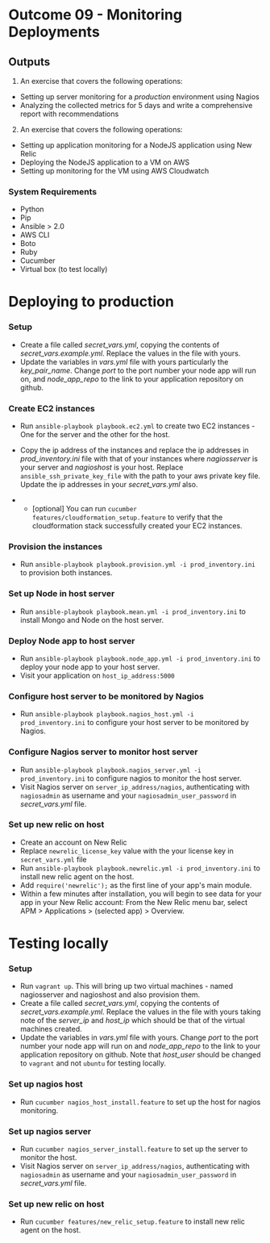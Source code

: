 # Outcome 09 - Monitoring Deployments

Outputs
-------

1. An exercise that covers the following operations:
  - Setting up server monitoring for a _production_ environment using Nagios
  - Analyzing the collected metrics for 5 days and write a comprehensive report with recommendations
2. An exercise that covers the following operations:
  - Setting up application monitoring for a NodeJS application using New Relic
  - Deploying the NodeJS application to a VM on AWS
  - Setting up monitoring for the VM using AWS Cloudwatch


### System Requirements
* Python
* Pip
* Ansible > 2.0
* AWS CLI
* Boto
* Ruby
* Cucumber
* Virtual box (to test locally)

# Deploying to production

### Setup
* Create a file called _secret_vars.yml_, copying the contents of _secret_vars.example.yml_. Replace the values in the file with yours.
* Update the variables in _vars.yml_ file with yours particularly the _key_pair_name_. Change _port_ to the port number your node app will run on, and _node_app_repo_ to the link to your application repository on github.

### Create EC2 instances
* Run `ansible-playbook playbook.ec2.yml` to create two EC2 instances - One for the server and the other for the host.
* Copy the ip address of the instances and replace the ip addresses in  _prod_inventory.ini_ file with that of your instances where _nagiosserver_ is your server and _nagioshost_ is your host. Replace `ansible_ssh_private_key_file` with the path to your aws private key file. Update the ip addresses in your _secret_vars.yml_ also.

* * [optional] You can run `cucumber features/cloudformation_setup.feature` to verify that the cloudformation stack successfully created your EC2 instances.

### Provision the instances
* Run `ansible-playbook playbook.provision.yml -i prod_inventory.ini` to provision both instances.

### Set up Node in host server
* Run `ansible-playbook playbook.mean.yml -i prod_inventory.ini` to install Mongo and Node on the host server.

### Deploy Node app to host server
* Run `ansible-playbook playbook.node_app.yml -i prod_inventory.ini` to deploy your node app to your host server.
* Visit your application on `host_ip_address:5000`

### Configure host server to be monitored by Nagios
* Run `ansible-playbook playbook.nagios_host.yml -i prod_inventory.ini` to configure your host server to be monitored by Nagios.

### Configure Nagios server to monitor host server
* Run `ansible-playbook playbook.nagios_server.yml -i prod_inventory.ini` to configure nagios to monitor the host server.
* Visit Nagios server on `server_ip_address/nagios`, authenticating with `nagiosadmin` as username and your `nagiosadmin_user_password` in _secret_vars.yml_ file.

### Set up new relic on host
* Create an account on New Relic
* Replace `newrelic_license_key` value with the your license key in `secret_vars.yml` file
* Run `ansible-playbook playbook.newrelic.yml -i prod_inventory.ini` to install new relic agent on the host.
* Add `require('newrelic');` as the first line of your app's main module.
* Within a few minutes after installation, you will begin to see data for your app in your New Relic account: From the New Relic menu bar, select APM > Applications > (selected app) > Overview.

# Testing locally

### Setup
* Run `vagrant up`. This will bring up two virtual machines - named nagiosserver and nagioshost and also provision them.
* Create a file called _secret_vars.yml_, copying the contents of _secret_vars.example.yml_. Replace the values in the file with yours taking note of the _server_ip_ and _host_ip_ which should be that of the virtual machines created.
* Update the variables in _vars.yml_ file with yours. Change _port_ to the port number your node app will run on and _node_app_repo_ to the link to your application repository on github. Note that _host_user_ should be changed to `vagrant` and not `ubuntu` for testing locally.

### Set up nagios host
* Run `cucumber nagios_host_install.feature` to set up the host for nagios monitoring.

### Set up nagios server
* Run `cucumber nagios_server_install.feature` to set up the server to monitor the host.
 * Visit Nagios server on `server_ip_address/nagios`, authenticating with `nagiosadmin` as username and your `nagiosadmin_user_password` in _secret_vars.yml_ file.

### Set up new relic on host
* Run `cucumber features/new_relic_setup.feature` to install new relic agent on the host.
